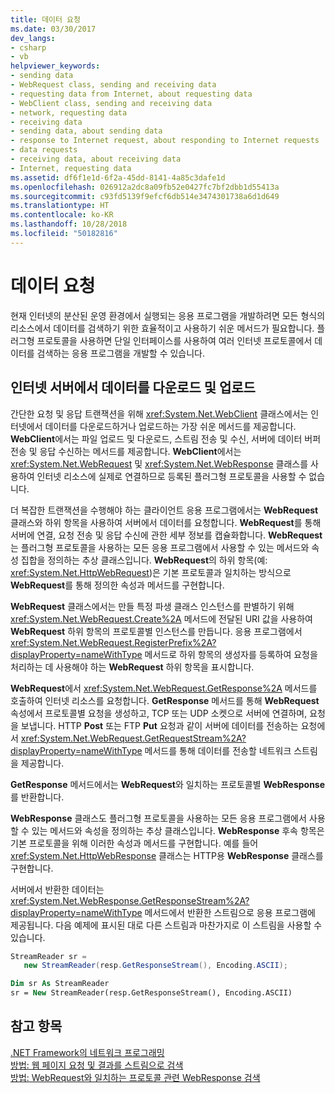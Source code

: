 ```yaml
---
title: 데이터 요청
ms.date: 03/30/2017
dev_langs:
- csharp
- vb
helpviewer_keywords:
- sending data
- WebRequest class, sending and receiving data
- requesting data from Internet, about requesting data
- WebClient class, sending and receiving data
- network, requesting data
- receiving data
- sending data, about sending data
- response to Internet request, about responding to Internet requests
- data requests
- receiving data, about receiving data
- Internet, requesting data
ms.assetid: df6f1e1d-6f2a-45dd-8141-4a85c3dafe1d
ms.openlocfilehash: 026912a2dc8a09fb52e0427fc7bf2dbb1d55413a
ms.sourcegitcommit: c93fd5139f9efcf6db514e3474301738a6d1d649
ms.translationtype: HT
ms.contentlocale: ko-KR
ms.lasthandoff: 10/28/2018
ms.locfileid: "50182816"
---
```

# <a name="requesting-data"></a>데이터 요청
현재 인터넷의 분산된 운영 환경에서 실행되는 응용 프로그램을 개발하려면 모든 형식의 리소스에서 데이터를 검색하기 위한 효율적이고 사용하기 쉬운 메서드가 필요합니다. 플러그형 프로토콜을 사용하면 단일 인터페이스를 사용하여 여러 인터넷 프로토콜에서 데이터를 검색하는 응용 프로그램을 개발할 수 있습니다.  
  
## <a name="uploading-and-downloading-data-from-an-internet-server"></a>인터넷 서버에서 데이터를 다운로드 및 업로드  
 간단한 요청 및 응답 트랜잭션을 위해 <xref:System.Net.WebClient> 클래스에서는 인터넷에서 데이터를 다운로드하거나 업로드하는 가장 쉬운 메서드를 제공합니다. **WebClient**에서는 파일 업로드 및 다운로드, 스트림 전송 및 수신, 서버에 데이터 버퍼 전송 및 응답 수신하는 메서드를 제공합니다. **WebClient**에서는 <xref:System.Net.WebRequest> 및 <xref:System.Net.WebResponse> 클래스를 사용하여 인터넷 리소스에 실제로 연결하므로 등록된 플러그형 프로토콜을 사용할 수 없습니다.  
  
 더 복잡한 트랜잭션을 수행해야 하는 클라이언트 응용 프로그램에서는 **WebRequest** 클래스와 하위 항목을 사용하여 서버에서 데이터를 요청합니다. **WebRequest**를 통해 서버에 연결, 요청 전송 및 응답 수신에 관한 세부 정보를 캡슐화합니다. **WebRequest**는 플러그형 프로토콜을 사용하는 모든 응용 프로그램에서 사용할 수 있는 메서드와 속성 집합을 정의하는 추상 클래스입니다. **WebRequest**의 하위 항목(예: <xref:System.Net.HttpWebRequest>)은 기본 프로토콜과 일치하는 방식으로 **WebRequest**를 통해 정의한 속성과 메서드를 구현합니다.  
  
 **WebRequest** 클래스에서는 만들 특정 파생 클래스 인스턴스를 판별하기 위해 <xref:System.Net.WebRequest.Create%2A> 메서드에 전달된 URI 값을 사용하여 **WebRequest** 하위 항목의 프로토콜별 인스턴스를 만듭니다. 응용 프로그램에서 <xref:System.Net.WebRequest.RegisterPrefix%2A?displayProperty=nameWithType> 메서드로 하위 항목의 생성자를 등록하여 요청을 처리하는 데 사용해야 하는 **WebRequest** 하위 항목을 표시합니다.  
  
 **WebRequest**에서 <xref:System.Net.WebRequest.GetResponse%2A> 메서드를 호출하여 인터넷 리소스를 요청합니다. **GetResponse** 메서드를 통해 **WebRequest** 속성에서 프로토콜별 요청을 생성하고, TCP 또는 UDP 소켓으로 서버에 연결하며, 요청을 보냅니다. HTTP **Post** 또는 FTP **Put** 요청과 같이 서버에 데이터를 전송하는 요청에서 <xref:System.Net.WebRequest.GetRequestStream%2A?displayProperty=nameWithType> 메서드를 통해 데이터를 전송할 네트워크 스트림을 제공합니다.  
  
 **GetResponse** 메서드에서는 **WebRequest**와 일치하는 프로토콜별 **WebResponse**를 반환합니다.  
  
 **WebResponse** 클래스도 플러그형 프로토콜을 사용하는 모든 응용 프로그램에서 사용할 수 있는 메서드와 속성을 정의하는 추상 클래스입니다. **WebResponse** 후속 항목은 기본 프로토콜을 위해 이러한 속성과 메서드를 구현합니다. 예를 들어 <xref:System.Net.HttpWebResponse> 클래스는 HTTP용 **WebResponse** 클래스를 구현합니다.  
  
 서버에서 반환한 데이터는 <xref:System.Net.WebResponse.GetResponseStream%2A?displayProperty=nameWithType> 메서드에서 반환한 스트림으로 응용 프로그램에 제공됩니다. 다음 예제에 표시된 대로 다른 스트림과 마찬가지로 이 스트림을 사용할 수 있습니다.  
  
```csharp  
StreamReader sr =  
   new StreamReader(resp.GetResponseStream(), Encoding.ASCII);  
```  
  
```vb  
Dim sr As StreamReader  
sr = New StreamReader(resp.GetResponseStream(), Encoding.ASCII)  
```  
  
## <a name="see-also"></a>참고 항목  
 [.NET Framework의 네트워크 프로그래밍](../../../docs/framework/network-programming/index.md)  
 [방법: 웹 페이지 요청 및 결과를 스트림으로 검색](../../../docs/framework/network-programming/how-to-request-a-web-page-and-retrieve-the-results-as-a-stream.md)  
 [방법: WebRequest와 일치하는 프로토콜 관련 WebResponse 검색](../../../docs/framework/network-programming/how-to-retrieve-a-protocol-specific-webresponse-that-matches-a-webrequest.md)
